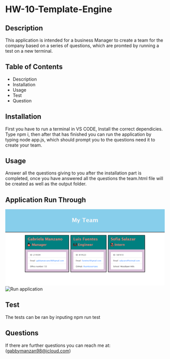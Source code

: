 # HW-10-Template-Engine

## Description
 This application is intended for a business Manager to create a team for the company based on a series of questions, which are promted by running a test on a new terminal.

 ## Table of Contents 

 * Description
 * Installation
 * Usage
 * Test 
 * Question

 ## Installation
First you have to run a terminal in VS CODE, Install the correct dependicies.
Type npm i, then after that has finished you can run the application by typing 
node app.js, which should prompt you to the questions need it to create your team.

## Usage
Answer all the questions giving to you after the installation part is completed, once you have answered all the questions the team.html file will be created as well as the 
output folder.

## Application Run Through
![Template Picture](./Assets/TeamTemplate.png)
![Run application](./Assets/ApplicationRun.gif)

## Test 
The tests can be ran by inputing npm run test

## Questions 
If there are further questions you can reach me at: (gabbymanzan98@icloud.com)

